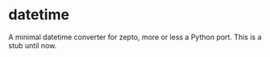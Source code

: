 # datetime

A minimal datetime converter for zepto, more or less
a Python port. This is a stub until now.
